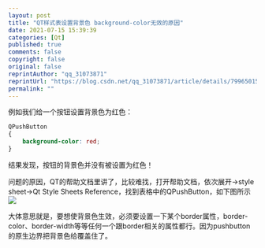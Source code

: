 ```yaml
---
layout: post
title: "QT样式表设置背景色 background-color无效的原因"
date: 2021-07-15 15:39:39
categories: [Qt]
published: true
comments: false
copyright: false
original: false
reprintAuthor: "qq_31073871"
reprintUrl: "https://blog.csdn.net/qq_31073871/article/details/79965015"
permalink: ""
---
```


例如我们给一个按钮设置背景色为红色：
```css
QPushButton
{ 
    background-color: red; 
}
```

结果发现，按钮的背景色并没有被设置为红色！

问题的原因，QT的帮助文档里讲了，比较难找，打开帮助文档，依次展开->style sheet->Qt Style Sheets Reference，找到表格中的QPushButton，如下图所示
![](https://abaoa.cn//assets/post/2021-07-15-15-39-39/1.png)

大体意思就是，要想使背景色生效，必须要设置一下某个border属性，border-color、border-width等等任何一个跟border相关的属性都行。因为pushbutton的原生边界把背景色给覆盖住了。